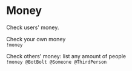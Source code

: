 # Money
Check users' money.

Check your own money  
`!money`

Check others' money: list any amount of people  
`!money @BotBolt @Someone @ThirdPerson`
